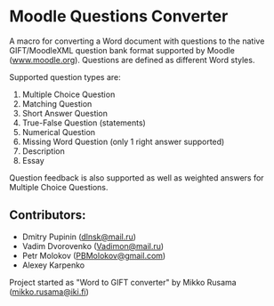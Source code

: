 # Moodle Questions Converter

A macro for converting a Word document with questions to the native GIFT/MoodleXML question bank
format supported by Moodle (www.moodle.org). Questions are defined as different
Word styles.

Supported question types are:

1. Multiple Choice Question
2. Matching Question
3. Short Answer Question
4. True-False Question (statements)
5. Numerical Question
6. Missing Word Question (only 1 right answer supported)
7. Description
8. Essay

Question feedback is also supported as well as weighted answers for Multiple Choice
Questions.

## Contributors:
* Dmitry Pupinin (dlnsk@mail.ru)
* Vadim Dvorovenko (Vadimon@mail.ru)
* Petr Molokov (PBMolokov@gmail.com)
* Alexey Karpenko

Project started as "Word to GIFT converter" by Mikko Rusama (mikko.rusama@iki.fi)
